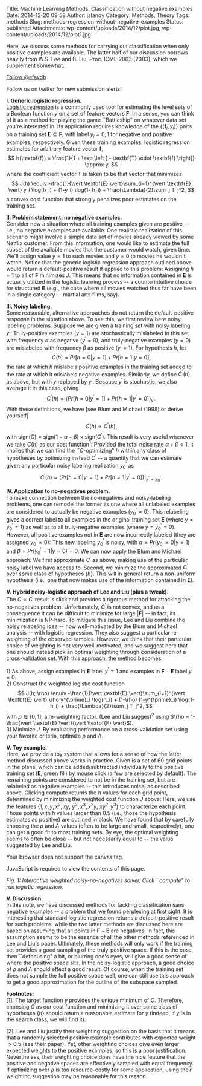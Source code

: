 Title: Machine Learning Methods: Classification without negative examples
Date: 2014-12-20 09:58
Author: jslandy
Category: Methods, Theory
Tags: methods
Slug: methods-regression-without-negative-examples
Status: published
Attachments: wp-content/uploads/2014/12/plot.jpg, wp-content/uploads/2014/12/plot1.jpg

Here, we discuss some methods for carrying out classification when only positive examples are available. The latter half of our discussion borrows heavily from W.S. Lee and B. Liu, Proc. ICML-2003 (2003), which we supplement somewhat.  

[Follow @efavdb](http://twitter.com/efavdb)  

Follow us on twitter for new submission alerts!

**I. Generic logistic regression.**  
[Logistic regression](http://en.wikipedia.org/wiki/Logistic_regression) is a commonly used tool for estimating the level sets of a Boolean function $y$ on a set of feature vectors $\textbf{F}$: In a sense, you can think of it as a method for playing the game \`\`Battleship" on whatever data set you're interested in. Its application requires knowledge of the $\{(\textbf{f}_i,y_i)\}$ pairs on a training set $\textbf{E} \subseteq \textbf{F}$, with label $y_i = 0,1$ for negative and positive examples, respectively. Given these training examples, logistic regression estimates for arbitrary feature vector $\textbf{f}$,  
$$ h(\textbf{f}) = \frac{1}{1 + \exp \left [ - \textbf{T} \cdot \textbf{f} \right]} \approx y, $$where the coefficient vector $\textbf{T}$ is taken to be that vector that minimizes  
$$ J(h) \equiv -\frac{1}{\vert \textbf{E} \vert}\sum_{i=1}^{\vert \textbf{E} \vert} y_i \log(h_i) + (1-y_i) \log(1- h_i) + \frac{\Lambda}{2}\sum_j T_j^2, $$ a convex cost function that strongly penalizes poor estimates on the training set.

**II. Problem statement: no negative examples.**  
Consider now a situation where all training examples given are positive -- i.e., no negative examples are available. One realistic realization of this scenario might involve a simple data set of movies already viewed by some Netflix customer. From this information, one would like to estimate the full subset of the available movies that the customer would watch, given time. We'll assign value $y = 1$ to such movies and $y=0$ to movies he wouldn't watch. Notice that the generic logistic regression approach outlined above would return a default-positive result if applied to this problem: Assigning $h = 1$ to all of $\textbf{F}$ minimizes $J$. This means that no information contained in $\textbf{E}$ is actually utilized in the logistic learning process -- a counterintuitive choice for structured $\textbf{E}$ (e.g., the case where all movies watched thus far have been in a single category -- martial arts films, say).

**III. Noisy labeling.**  
Some reasonable, alternative approaches do not return the default-positive response in the situation above. To see this, we first review here noisy labeling problems. Suppose we are given a training set with noisy labeling $y^{\prime}$: Truly-positive examples $(y = 1)$ are stochastically mislabeled in this set with frequency $\alpha$ as negative $(y^{\prime} = 0)$, and truly-negative examples $(y=0)$ are mislabeled with frequency $\beta$ as positive $(y^{\prime} = 1)$. For hypothesis $h$, let $$C(h) = Pr[h = 0 \vert y = 1]+ Pr[h = 1 \vert y= 0],$$ the rate at which $h$ mislabels positive examples in the training set added to the rate at which it mislabels negative examples. Similarly, we define $C^{\prime}(h)$ as above, but with $y$ replaced by $y^{\prime}$. Because $y^{\prime}$ is stochastic, we also average it in this case, giving $$C^{\prime}(h) = \left \langle Pr[h = 0 \vert y^{\prime} = 1]+ Pr[h = 1 \vert y^{\prime}= 0] \right \rangle_{y^{\prime}}.$$ With these definitions, we have [see Blum and Michael (1998) or derive yourself] $$ C(h) \propto C^{\prime}(h),$$ with $\text{sign}(C) = \text{sign}(1 - \alpha - \beta) \times \text{sign}(C^{\prime})$. This result is very useful whenever we take $C(h)$ as our cost function$^1$: Provided the total noise rate $\alpha + \beta <1$, it implies that we can find the \`\`$C$-optimizing" $h$ within any class of hypotheses by optimizing instead $C^{\prime}$ -- a quantity that we can estimate given any particular noisy labeling realization $y^{\prime}_0$ as $$C^{\prime}(h) \approx \left (Pr[h = 0 \vert y^{\prime} = 1]+ Pr[h = 1 \vert y^{\prime}= 0] \right ) \vert_{y^{\prime} =y^{\prime}_0}.$$

**IV. Application to no-negatives problem.**  
To make connection between the no-negatives and noisy-labeling problems, one can remodel the former as one where all unlabeled examples are considered to actually be negative examples ($y^{\prime}_0 = 0$). This relabeling gives a correct label to all examples in the original training set $\textbf{E}$ (where $y = y^{\prime}_0 = 1$) as well as to all truly-negative examples (where $y = y^{\prime}_0 = 0$). However, all positive examples not in $\textbf{E}$ are now incorrectly labeled (they are assigned $y^{\prime}_0 = 0$): This new labeling $y^{\prime}_0$ is noisy, with $\alpha = Pr(y^{\prime}_0 =0 \vert y =1)$ and $\beta = Pr(y^{\prime}_0 =1 \vert y = 0 ) = 0$. We can now apply the Blum and Michael approach: We first approximate $C^{\prime}$ as above, making use of the particular noisy label we have access to. Second, we minimize the approximated $C^{\prime}$ over some class of hypotheses $\{h\}$. This will in general return a non-uniform hypothesis (i.e., one that now makes use of the information contained in $\textbf{E}$).

**V. Hybrid noisy-logistic approach of Lee and Liu (plus a tweak).**  
The $C \propto C^{\prime}$ result is slick and provides a rigorous method for attacking the no-negatives problem. Unfortunately, $C^{\prime}$ is not convex, and as a consequence it can be difficult to minimize for large $\vert \textbf{F} \vert$ -- in fact, its minimization is NP-hard. To mitigate this issue, Lee and Liu combine the noisy relabeling idea -- now well-motivated by the Blum and Michael analysis -- with logistic regression. They also suggest a particular re-weighting of the observed samples. However, we think that their particular choice of weighting is not very well-motivated, and we suggest here that one should instead pick an optimal weighting through consideration of a cross-validation set. With this approach, the method becomes:

​1) As above, assign examples in $\textbf{E}$ label $y^{\prime} = 1$ and examples in $\textbf{F} - \textbf{E}$ label $y^{\prime} = 0$.  
2) Construct the weighted logistic cost function $$ J(h; \rho) \equiv -\frac{1}{\vert \textbf{E} \vert}\sum_{i=1}^{\vert \textbf{E} \vert}  
\rho y^{\prime}_i \log(h_i) + (1-\rho) (1-y^{\prime}_i) \log(1- h_i) + \frac{\Lambda}{2}\sum_j T_j^2, $$ with $\rho \in [0,1]$, a re-weighting factor. (Lee and Liu suggest$^2$ using $\rho = 1-\frac{\vert \textbf{E} \vert}{\vert \textbf{F} \vert}$).  
3) Minimize $J$. By evaluating performance on a cross-validation set using your favorite criteria, optimize $\rho$ and $\Lambda$.

**V. Toy example.**  
Here, we provide a toy system that allows for a sense of how the latter method discussed above works in practice. Given is a set of $60$ grid points in the plane, which can be added/subtracted individually to the positive training set ($\textbf{E}$, green fill) by mouse click (a few are selected by default). The remaining points are considered to not be in the training set, but are relabeled as negative examples -- this introduces noise, as described above. Clicking compute returns the $h$ values for each grid point, determined by minimizing the weighted cost function $J$ above: Here, we use the features $\{1,x,y,x^2,xy,$ $y^2,x^3, x^2 y,$ $x y^2, y^3\}$ to characterize each point. Those points with $h$ values larger than $0.5$ (i.e., those the hypothesis estimates as positive) are outlined in black. We have found that by carefully choosing the $\rho$ and $\Lambda$ values (often to be large and small, respectively), one can get a good fit to most training sets. By eye, the optimal weighting seems to often be close -- but not necessarily equal to -- the value suggested by Lee and Liu.

Your browser does not support the canvas tag.

</p>  
<p>JavaScript is required to view the contents of this page.</p>  
<p>

*Fig. 1: Interactive weighted noisy-no-negatives solver. Click \`\`compute" to run logistic regression.*

**V. Discussion.**  
In this note, we have discussed methods for tackling classification sans negative examples -- a problem that we found perplexing at first sight. It is interesting that standard logistic regression returns a default-positive result for such problems, while the two latter methods we discussed here are based on assuming that all points in $\textbf{F} - \textbf{E}$ are negatives. In fact, this assumption seems to be the essence of all the other methods referenced in Lee and Liu's paper. Ultimately, these methods will only work if the training set provides a good sampling of the truly-positive space. If this is the case, then \`\`defocusing" a bit, or blurring one's eyes, will give a good sense of where the positive space sits. In the noisy-logistic approach, a good choice of $\rho$ and $\Lambda$ should effect a good result. Of course, when the training set does not sample the full positive space well, one can still use this approach to get a good approximation for the outline of the subspace sampled.

**Footnotes:**  
$[1]$: The target function $y$ provides the unique minimum of $C$. Therefore, choosing $C$ as our cost function and minimizing it over some class of hypotheses $\{h\}$ should return a reasonable estimate for $y$ (indeed, if $y$ is in the search class, we will find it).

$[2]$: Lee and Liu justify their weighting suggestion on the basis that it means that a randomly selected positive example contributes with expected weight $>0.5$ (see their paper). Yet, other weighting choices give even larger expected weights to the positive examples, so this is a poor justification. Nevertheless, their weighting choice does have the nice feature that the positive and negative spaces are effectively sampled with equal frequency. If optimizing over $\rho$ is too resource-costly for some application, using their weighting suggestion may be reasonable for this reason.
